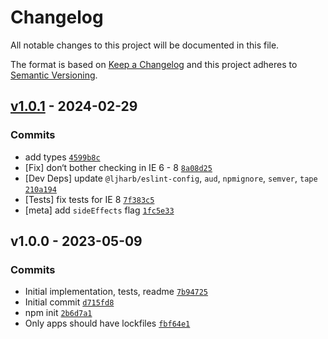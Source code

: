 # Changelog

All notable changes to this project will be documented in this file.

The format is based on [Keep a Changelog](https://keepachangelog.com/en/1.0.0/)
and this project adheres to [Semantic Versioning](https://semver.org/spec/v2.0.0.html).

## [v1.0.1](https://github.com/inspect-js/has-override-mistake/compare/v1.0.0...v1.0.1) - 2024-02-29

### Commits

- add types [`4599b8c`](https://github.com/inspect-js/has-override-mistake/commit/4599b8c07b9402174a39bdd495a3a6df110d8592)
- [Fix] don‘t bother checking in IE 6 - 8 [`8a08d25`](https://github.com/inspect-js/has-override-mistake/commit/8a08d251a640b299093e0b47216437576dff1ce7)
- [Dev Deps] update `@ljharb/eslint-config`, `aud`, `npmignore`, `semver`, `tape` [`210a194`](https://github.com/inspect-js/has-override-mistake/commit/210a194abdc0437425b046c8763f5702af38745e)
- [Tests] fix tests for IE 8 [`7f383c5`](https://github.com/inspect-js/has-override-mistake/commit/7f383c5fb5f7ab6f2ec53b554bde36aa7a2644f8)
- [meta] add `sideEffects` flag [`1fc5e33`](https://github.com/inspect-js/has-override-mistake/commit/1fc5e33adcbb58626cfeea5e6eb3de39b93cc79e)

## v1.0.0 - 2023-05-09

### Commits

- Initial implementation, tests, readme [`7b94725`](https://github.com/inspect-js/has-override-mistake/commit/7b94725b06b13dfee37f785b1749c9a4435a8e39)
- Initial commit [`d715fd8`](https://github.com/inspect-js/has-override-mistake/commit/d715fd8901ec50676db20cd530e5c3b8dbe81a58)
- npm init [`2b6d7a1`](https://github.com/inspect-js/has-override-mistake/commit/2b6d7a13e53058edc73c5477a0a5a94224a9af82)
- Only apps should have lockfiles [`fbf64e1`](https://github.com/inspect-js/has-override-mistake/commit/fbf64e1b8185ad939b3760599fd0e4b6df2ee55c)
